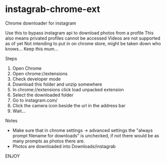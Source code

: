 # instagrab-chrome-ext
Chrome downloader for instagram

Use this to bypass instagram api to download photos from a profile
This also means privated profiles cannot be accessed
Videos are not supported as of yet
Not intending to put in on chrome store, might be taken down who knows...
Keep this mum...

Steps

1. Open Chrome
2. Open chrome://extensions
3. Check developer mode
4. Download this folder and unzip somewhere
5. In chrome://extensions click load unpacked extension
6. Select the downloaded folder
7. Go to instagram.com/<username>
8. Click the camera icon beside the url in the address bar
9. Wait...

Notes

- Make sure that in chrome settings -> advanced settings the "always prompt filename for downloads" is unchecked, if not there would be as many prompts as photos there are.
- Photos are downloaded into Downloads/instagrab

ENJOY
